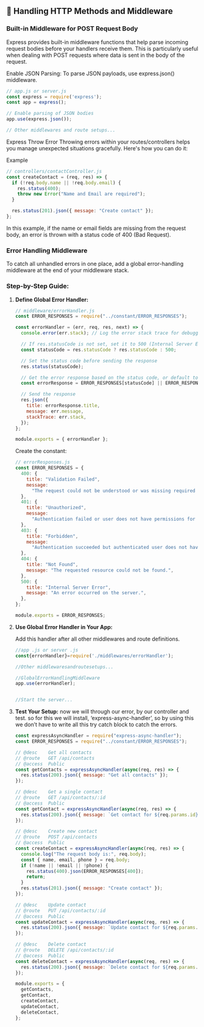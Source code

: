 ## 🔄 Handling HTTP Methods and Middleware

### Built-in Middleware for POST Request Body
Express provides built-in middleware functions that help parse incoming request bodies before your handlers receive them. This is particularly useful when dealing with POST requests where data is sent in the body of the request.

Enable JSON Parsing:
To parse JSON payloads, use express.json() middleware.
    
```jsx
// app.js or server.js
const express = require('express');
const app = express();

// Enable parsing of JSON bodies
app.use(express.json());

// Other middlewares and route setups...
```    

Express Throw Error
Throwing errors within your routes/controllers helps you manage unexpected situations gracefully. Here's how you can do it:

Example
```jsx
// controllers/contactController.js
const createContact = (req, res) => {
  if (!req.body.name || !req.body.email) {
    res.status(400);
    throw new Error("Name and Email are required");
  }

  res.status(201).json({ message: "Create contact" });
};
```    
In this example, if the name or email fields are missing from the request body, an error is thrown with a status code of 400 (Bad Request).


### Error Handling Middleware
To catch all unhandled errors in one place, add a global error-handling middleware at the end of your middleware stack.

### Step-by-Step Guide:
1.  **Define Global Error Handler:**
    ```jsx
    // middleware/errorHandler.js
    const ERROR_RESPONSES = require("../constant/ERROR_RESPONSES");
    
    const errorHandler = (err, req, res, next) => {
      console.error(err.stack); // Log the error stack trace for debugging
    
      // If res.statusCode is not set, set it to 500 (Internal Server Error)
      const statusCode = res.statusCode ? res.statusCode : 500;
    
      // Set the status code before sending the response
      res.status(statusCode);
    
      // Get the error response based on the status code, or default to the 500 response
      const errorResponse = ERROR_RESPONSES[statusCode] || ERROR_RESPONSES[500];
    
      // Send the response
      res.json({
        title: errorResponse.title,
        message: err.message,
        stackTrace: err.stack,
      });
    };
    
    module.exports = { errorHandler };
    ```

    Create the constant:
    ```jsx
    // errorResponses.js
    const ERROR_RESPONSES = {
      400: {
        title: "Validation Failed",
        message:
          "The request could not be understood or was missing required parameters.",
      },
      401: {
        title: "Unauthorized",
        message:
          "Authentication failed or user does not have permissions for the desired action.",
      },
      403: {
        title: "Forbidden",
        message:
          "Authentication succeeded but authenticated user does not have access to the resource.",
      },
      404: {
        title: "Not Found",
        message: "The requested resource could not be found.",
      },
      500: {
        title: "Internal Server Error",
        message: "An error occurred on the server.",
      },
    };
    
    module.exports = ERROR_RESPONSES;
    ```

2.  **Use Global Error Handler in Your App:**
    
    Add this handler after all other middlewares and route definitions.
    ```jsx
    //app .js or server .js
    const{errorHandler}=require('./middlewares/errorHandler');
    
    //Other middlewaresandroutesetups...
    
    //GlobalErrorHandlingMiddleware
    app.use(errorHandler);
    
    
    //Start the server...
    ```

3.  **Test Your Setup:**
    now we will through our error, by our controller and test.
    so for this we will install, ‘express-async-handler’, so by using this we don’t have to write all this try catch block to catch the errors.
    ```jsx
    const expressAsyncHandler = require("express-async-handler");
    const ERROR_RESPONSES = require("../constant/ERROR_RESPONSES");
    
    // @desc    Get all contacts
    // @route   GET /api/contacts
    // @access  Public
    const getContacts = expressAsyncHandler(async(req, res) => {
      res.status(200).json({ message: "Get all contacts" });
    });
    
    // @desc    Get a single contact
    // @route   GET /api/contacts/:id
    // @access  Public
    const getContact = expressAsyncHandler(async(req, res) => {
      res.status(200).json({ message: `Get contact for ${req.params.id}` });
    });
    
    // @desc    Create new contact
    // @route   POST /api/contacts
    // @access  Public
    const createContact = expressAsyncHandler(async(req, res) => {
      console.log("The request body is:", req.body);
      const { name, email, phone } = req.body;
      if (!name || !email || !phone) {
        res.status(400).json(ERROR_RESPONSES[400]);
        return;
      }
      res.status(201).json({ message: "Create contact" });
    });
    
    // @desc    Update contact
    // @route   PUT /api/contacts/:id
    // @access  Public
    const updateContact = expressAsyncHandler(async(req, res) => {
      res.status(200).json({ message: `Update contact for ${req.params.id}` });
    });
    
    // @desc    Delete contact
    // @route   DELETE /api/contacts/:id
    // @access  Public
    const deleteContact = expressAsyncHandler(async(req, res) => {
      res.status(200).json({ message: `Delete contact for ${req.params.id}` });
    });
    
    module.exports = {
      getContacts,
      getContact,
      createContact,
      updateContact,
      deleteContact,
    };
    ```
    
